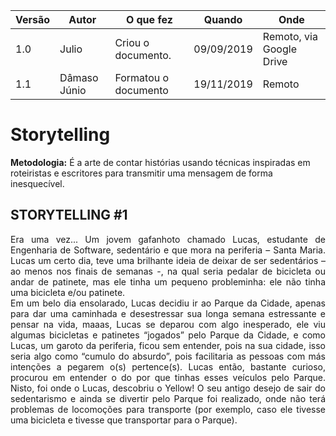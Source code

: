 |Versão| Autor | O que fez |  Quando | Onde |
|------|------| --------  |-------- | -----|
|1.0| Julio | Criou o documento. |09/09/2019| Remoto, via Google Drive|
|1.1| Dâmaso Júnio | Formatou o documento | 19/11/2019 | Remoto |

# Storytelling


**Metodologia:**
É a arte de contar histórias usando técnicas inspiradas em roteiristas e escritores para transmitir uma mensagem de forma inesquecível.

## STORYTELLING #1
<p align="justify">Era uma vez... Um jovem gafanhoto chamado Lucas, estudante de Engenharia de Software, sedentário e que mora na periferia – Santa Maria. Lucas um certo dia, teve uma brilhante ideia de deixar de ser sedentários – ao menos nos finais de semanas -, na qual seria pedalar de bicicleta ou andar de patinete, mas ele tinha um pequeno probleminha: ele não tinha uma bicicleta e/ou patinete.</br>
	Em um belo dia ensolarado, Lucas decidiu ir ao Parque da Cidade, apenas para dar uma caminhada e desestressar sua longa semana estressante e pensar na vida, maaas, Lucas se deparou com algo inesperado, ele viu algumas bicicletas e patinetes “jogados” pelo Parque da Cidade, e como Lucas, um garoto da periferia, ficou sem entender, pois na sua cidade, isso seria algo como “cumulo do absurdo”, pois facilitaria as pessoas com más intenções a pegarem o(s) pertence(s). Lucas então, bastante curioso, procurou em entender o do por que tinhas esses veículos pelo Parque.
	Nisto, foi onde o Lucas, descobriu o Yellow! O seu antigo desejo de sair do sedentarismo e ainda se divertir pelo Parque foi realizado, onde não terá problemas de locomoções para transporte (por exemplo, caso ele tivesse uma bicicleta e tivesse que transportar para o Parque).</p>
